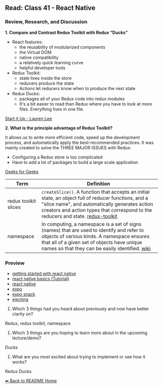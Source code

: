 ## Read: Class 41 - React Native

### Review, Research, and Discussion

**1. Compare and Contrast Redux Toolkit with Redux “Ducks”**

- React features:
  - the reusability of modularized components
  - the Virtual DOM
  - native compatibility
  - a relatively quick learning curve
  - helpful developer tools
- Redux Toolkit: 
  - state lives inside the store
  - reducers produce the state
  - Actions let reducers know when to produce the next state
- Redux Ducks: 
  - packages all of your Redux code into redux modules
  - It's a bit easier to read than Redux where you have to look at more files. Everything lives in one file. 

[Start it Up - Lauren Lee](https://medium.com/swlh/the-good-the-bad-of-react-redux-and-why-ducks-might-be-the-solution-1567d5bdc698)

**2. What is the principle advantage of Redux Toolkit?**

It allows us to write more efficient code, speed up the development process, and automatically apply the best-recommended practices. It was mainly created to solve the THREE MAJOR ISSUES with Redux:
- Configuring a Redux store is too complicated
- Have to add a lot of packages to build a large scale application

[Geeks for Geeks](https://www.geeksforgeeks.org/what-is-redux-toolkit-and-why-it-is-more-preferred/)

**Term** | **Definition**
-----|-----
redux toolkit slices | `createSlice()`. A function that accepts an initial state, an object full of reducer functions, and a "slice name", and automatically generates action creators and action types that correspond to the reducers and state. [redux-toolkit](https://redux-toolkit.js.org/api/createSlice)
namespace | In computing, a namespace is a set of signs (names) that are used to identify and refer to objects of various kinds. A namespace ensures that all of a given set of objects have unique names so that they can be easily identified. [wiki](https://en.wikipedia.org/wiki/Namespace)


### Preview
- [getting started with react native](https://reactnative.dev/docs/getting-started)
- [react native basics (Tutorial)](https://reactnative.dev/docs/tutorial)
- [react native](https://reactnative.dev/)
- [expo](https://expo.io/)
- [expo snack](https://snack.expo.io/)
- [ejecting](https://docs.expo.io/expokit/eject/?redirected)

1. Which 3 things had you heard about previously and now have better clarity on?

Redux, redux toolkit, namespace

1. Which 3 things are you hoping to learn more about in the upcoming lecture/demo?

Ducks

1. What are you most excited about trying to implement or see how it works?

Redux Ducks

[⬅ Back to README Home](README.md)
